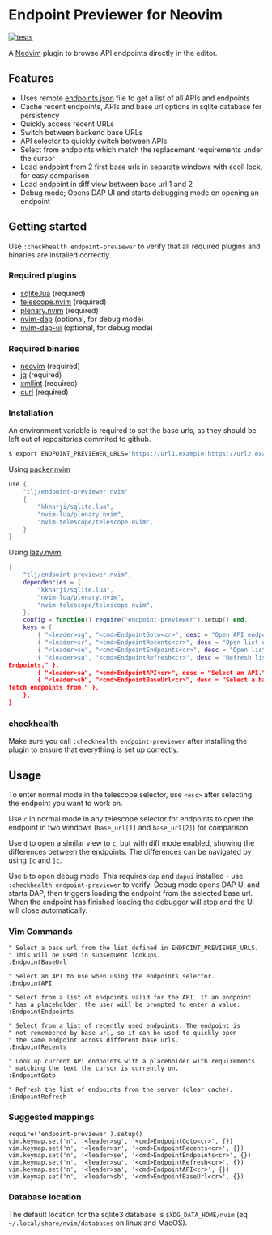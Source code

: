 # Endpoint Previewer for Neovim

[![tests](https://github.com/tlj/endpoint-previewer.nvim/actions/workflows/integration.yml/badge.svg)](https://github.com/tlj/endpoint-previewer.nvim/actions/workflows/integration.yml)

A [Neovim](https://neovim.io/) plugin to browse API endpoints directly in the
editor.

## Features

- Uses remote [endpoints.json](ENDPOINTS.md) file to get a list of all APIs and endpoints
- Cache recent endpoints, APIs and base url options in sqlite database for
  persistency
- Quickly access recent URLs 
- Switch between backend base URLs 
- API selector to quickly switch between APIs 
- Select from endpoints which match the replacement requirements under the
  cursor 
- Load endpoint from 2 first base urls in separate windows with scoll lock, for
  easy comparison
- Load endpoint in diff view between base url 1 and 2
- Debug mode; Opens DAP UI and starts debugging mode on opening an endpoint

## Getting started

Use `:checkhealth endpoint-previewer` to verify that all required plugins and
binaries are installed correctly.

### Required plugins

- [sqlite.lua](https://github.com/kkharji/sqlite.lua) (required)
- [telescope.nvim](https://github.com/nvim-telescope/telescope.nvim) (required)
- [plenary.nvim](https://github.com/nvim-lua/plenary.nvim) (required)
- [nvim-dap](https://github.com/mfussenegger/nvim-dap) (optional, for debug mode)
- [nvim-dap-ui](https://github.com/rcarriga/nvim-dap-ui) (optional, for debug mode)

### Required binaries

- [neovim](https://neovim.io) (required)
- [jq](https://stedolan.github.io/jq/) (required)
- [xmllint](https://gnomes.pages.gitlab.gnome.org/libxml2/xmllint.html)
  (required)
- [curl](https://curl.se) (required)

### Installation

An environment variable is required to set the base urls, as they should be left
out of repositories commited to github.

```bash 
$ export ENDPOINT_PREVIEWER_URLS="https://url1.example;https://url2.example" 
```

Using [packer.nvim](https://github.com/wbthomason/packer.nvim) 

```lua 
use { 
	"tlj/endpoint-previewer.nvim", 
	{ 
		"kkharji/sqlite.lua",
		"nvim-lua/plenary.nvim", 
		"nvim-telescope/telescope.nvim", 
	} 
} 
```

Using [lazy.nvim](https://github.com/folke/lazy.nvim)

```lua 
{ 
	"tlj/endpoint-previewer.nvim", 
	dependencies = { 
		"kkharji/sqlite.lua",
        "nvim-lua/plenary.nvim", 
        "nvim-telescope/telescope.nvim", 
	}, 
	config = function() require("endpoint-previewer").setup() end, 
	keys = { 
		{ "<leader>sg", "<cmd>EndpointGoto<cr>", desc = "Open API endpoints valid for replacement text on cursor." }, 
		{ "<leader>sr", "<cmd>EndpointRecents<cr>", desc = "Open list of recently opened API endpoints." }, 
		{ "<leader>se", "<cmd>EndpointEndpoints<cr>", desc = "Open list of endpoints for current API." }, 
		{ "<leader>su", "<cmd>EndpointRefresh<cr>", desc = "Refresh list of APIs and
Endpoints." }, 
		{ "<leader>sa", "<cmd>EndpointAPI<cr>", desc = "Select an API." }, 
		{ "<leader>sb", "<cmd>EndpointBaseUrl<cr>", desc = "Select a base URL to
fetch endpoints from." }, 
	}, 
} 
```

### checkhealth

Make sure you call `:checkhealth endpoint-previewer` after installing the plugin
to ensure that everything is set up correctly.

## Usage

To enter normal mode in the telescope selector, use `<esc>` after selecting
the endpoint you want to work on.

Use `c` in normal mode in any telescope selector for endpoints to open the
endpoint in two windows (`base_url[1]` and `base_url[2]`) for comparison.

Use `d` to open a similar view to `c`, but with diff mode enabled, showing the
differences between the endpoints. The differences can be navigated by using
`[c` and `]c`.

Use `b` to open debug mode. This requires `dap` and `dapui` installed - use 
`:checkhealth endpoint-previewer` to verify. Debug mode opens DAP UI and starts 
DAP, then triggers loading the endpoint from the selected base url. When the 
endpoint has finished loading the debugger will stop and the UI will close 
automatically.

### Vim Commands

```vim 
" Select a base url from the list defined in ENDPOINT_PREVIEWER_URLS.
" This will be used in subsequent lookups. 
:EndpointBaseUrl 

" Select an API to use when using the endpoints selector. 
:EndpointAPI 

" Select from a list of endpoints valid for the API. If an endpoint 
" has a placeholder, the user will be prompted to enter a value. 
:EndpointEndpoints 

" Select from a list of recently used endpoints. The endpoint is 
" not remembered by base url, so it can be used to quickly open 
" the same endpoint across different base urls. 
:EndpointRecents 

" Look up current API endpoints with a placeholder with requirements 
" matching the text the cursor is currently on. 
:EndpointGoto 

" Refresh the list of endpoints from the server (clear cache). 
:EndpointRefresh 
```

### Suggested mappings

```vim 
require('endpoint-previewer').setup() 
vim.keymap.set('n', '<leader>sg', '<cmd>EndpointGoto<cr>', {}) 
vim.keymap.set('n', '<leader>sr', '<cmd>EndpointRecents<cr>', {}) 
vim.keymap.set('n', '<leader>se', '<cmd>EndpointEndpoints<cr>', {}) 
vim.keymap.set('n', '<leader>su', '<cmd>EndpointRefresh<cr>', {}) 
vim.keymap.set('n', '<leader>sa', '<cmd>EndpointAPI<cr>', {}) 
vim.keymap.set('n', '<leader>sb', '<cmd>EndpointBaseUrl<cr>', {}) 
```

### Database location

The default location for the sqlite3 database is `$XDG_DATA_HOME/nvim` (eq
`~/.local/share/nvim/databases` on linux and MacOS).



